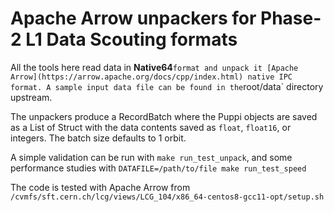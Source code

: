 # Apache Arrow unpackers for Phase-2 L1 Data Scouting formats

All the tools here read data in **Native64**` format and unpack it [Apache Arrow](https://arrow.apache.org/docs/cpp/index.html) native IPC format. A sample input data file can be found in the `root/data` directory upstream.

The unpackers produce a RecordBatch where the Puppi objects are saved as a List of Struct with the data contents saved as `float`, `float16`, or integers. The batch size defaults to 1 orbit.

A simple validation can be run with `make run_test_unpack`, and some performance studies with `DATAFILE=/path/to/file make run_test_speed`

The code is tested with Apache Arrow from `/cvmfs/sft.cern.ch/lcg/views/LCG_104/x86_64-centos8-gcc11-opt/setup.sh`